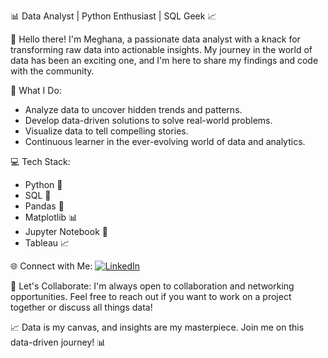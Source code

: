 📊 Data Analyst | Python Enthusiast | SQL Geek 📈

👋 Hello there! I'm Meghana, a passionate data analyst with a knack for transforming raw data into actionable insights. My journey in the world of data has been an exciting one, and I'm here to share my findings and code with the community.

🔬 What I Do:
- Analyze data to uncover hidden trends and patterns.
- Develop data-driven solutions to solve real-world problems.
- Visualize data to tell compelling stories.
- Continuous learner in the ever-evolving world of data and analytics.

💻 Tech Stack:
- Python 🐍
- SQL 📝
- Pandas 🐼
- Matplotlib 📊
- Jupyter Notebook 📓
- Tableau 📈

🌐 Connect with Me:
[![LinkedIn](https://img.shields.io/badge/LinkedIn-Connect-blue?style=for-the-badge&logo=linkedin&logoColor=white)](https://www.linkedin.com/in/MeghaNa./)

🤝 Let's Collaborate:
I'm always open to collaboration and networking opportunities. Feel free to reach out if you want to work on a project together or discuss all things data!

📈 Data is my canvas, and insights are my masterpiece. Join me on this data-driven journey! 📊
